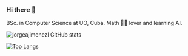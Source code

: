 ### Hi there 👋
BSc. in Computer Science at UO, Cuba. Math 📐🧮 lover and learning AI.

![jorgeajimenezl GitHub stats](https://github-readme-stats.vercel.app/api?username=jorgeajimenezl&count_private=true)

[![Top Langs](https://github-readme-stats.vercel.app/api/top-langs/?username=jorgeajimenezl&layout=compact)](https://github.com/anuraghazra/github-readme-stats)
